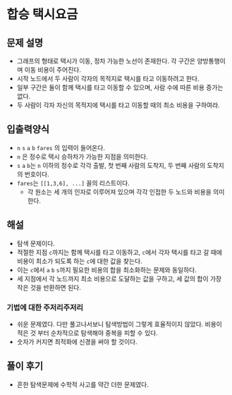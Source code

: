 # 합승 택시요금
## 문제 설명
- 그래프의 형태로 택시가 이동, 정차 가능한 노선이 존재한다. 각 구간은 양방통행이며 이동 비용이 주어진다.
- 시작 노드에서 두 사람이 각자의 목적지로 택시를 타고 이동하려고 한다.
- 일부 구간은 둘이 함께 택시를 타고 이동할 수 있으며, 사람 수에 따른 비용 증가는 없다.
- 두 사람이 각자 자신의 목적지에 택시를 타고 이동할 때의 최소 비용을 구하여라.

## 입출력양식
- `n` `s` `a` `b` `fares` 의 입력이 들어온다.
- `n` 은 정수로 택시 승하차가 가능한 지점을 의미한다.
- `s` `a` `b`는 `n` 이하의 정수로 각각 출발, 첫 번째 사람의 도착지, 두 번째 사람의 도착지의 번호이다.
- `fares`는 `[[1,3,6], ...]` 꼴의 리스트이다.
  - 각 원소는 세 개의 인자로 이루어져 있으며 각각 인접한 두 노드와 비용을 의미한다.

## 해설
- 탐색 문제이다.
- 적절한 지점 `c`까지는 함께 택시를 타고 이동하고, `c`에서 각자 택시를 타고 갈 때에 비용이 최소가 되도록 하는 `c`에 대한 값을 찾는다.
- 이는 `c`에서 `a` `b` `s`까지 필요한 비용의 합을 최소화하는 문제와 동일하다.
- 세 지점에서 각 노드까지 최소 비용으로 도달하는 값을 구하고, 세 값의 합이 가장 작은 것을 반환하면 된다.

### 기법에 대한 주저리주저리
- 쉬운 문제였다. 다만 풀고나서보니 탐색방법이 그렇게 효율적이지 않았다. 비용이 적은 것 부터 순차적으로 탐색해야 중복을 피할 수 있다.
- 숫자가 커지면 최적화에 신경을 써야 할 것이다.

## 풀이 후기
- 흔한 탐색문제에 수학적 사고를 약간 더한 문제였다.
